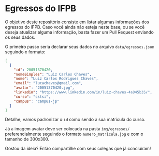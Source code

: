 # Egressos do IFPB

O objetivo deste repositório consiste em listar algumas informações dos egressos do IFPB. Caso você ainda não esteja neste base, ou se você deseja atualizar alguma informação, basta fazer um Pull Request enviando os seus dados.

O primeiro passo seria declarar seus dados no arquivo `data/egressos.json` seguindo o formato:

```json
[
  {
    "id": 20051370420,
    "nomeSimples": "Luiz Carlos Chaves",
    "nome": "Luiz Carlos Rodrigues Chaves",
    "email": "lucachaves@gmail.com",
    "avatar": "20051370420.jpg",
    "linkedin": "https://www.linkedin.com/in/luiz-chaves-4a045b35/",
    "curso": "cstsi",
    "campus": "campus-jp"
  }
]
```

Detalhe, vamos padronizar o `id` como sendo a sua matrícula do curso.

Já a imagem avatar deve ser colocada na pasta `img/egressos/` preferencialmente seguindo o formato `numero_matricula.jpg` e com o tamanho de 300x300.

Gostou da ideia? Então compartilhe com seus colegas que já concluíram!
